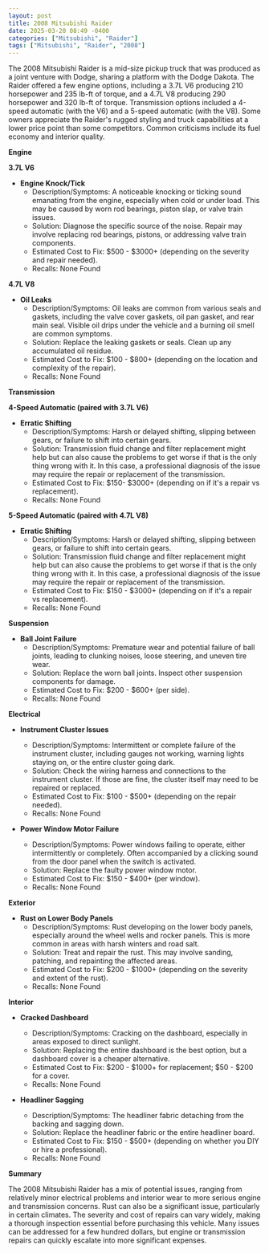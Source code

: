 ```yaml
---
layout: post
title: 2008 Mitsubishi Raider
date: 2025-03-20 08:49 -0400
categories: ["Mitsubishi", "Raider"]
tags: ["Mitsubishi", "Raider", "2008"]
---
```

The 2008 Mitsubishi Raider is a mid-size pickup truck that was produced as a joint venture with Dodge, sharing a platform with the Dodge Dakota. The Raider offered a few engine options, including a 3.7L V6 producing 210 horsepower and 235 lb-ft of torque, and a 4.7L V8 producing 290 horsepower and 320 lb-ft of torque. Transmission options included a 4-speed automatic (with the V6) and a 5-speed automatic (with the V8). Some owners appreciate the Raider's rugged styling and truck capabilities at a lower price point than some competitors. Common criticisms include its fuel economy and interior quality.

**Engine**

**3.7L V6**

* **Engine Knock/Tick**
    * Description/Symptoms: A noticeable knocking or ticking sound emanating from the engine, especially when cold or under load. This may be caused by worn rod bearings, piston slap, or valve train issues.
    * Solution: Diagnose the specific source of the noise. Repair may involve replacing rod bearings, pistons, or addressing valve train components.
    * Estimated Cost to Fix: $500 - $3000+ (depending on the severity and repair needed).
    * Recalls: None Found

**4.7L V8**

* **Oil Leaks**
    * Description/Symptoms: Oil leaks are common from various seals and gaskets, including the valve cover gaskets, oil pan gasket, and rear main seal. Visible oil drips under the vehicle and a burning oil smell are common symptoms.
    * Solution: Replace the leaking gaskets or seals. Clean up any accumulated oil residue.
    * Estimated Cost to Fix: $100 - $800+ (depending on the location and complexity of the repair).
    * Recalls: None Found

**Transmission**

**4-Speed Automatic (paired with 3.7L V6)**
* **Erratic Shifting**
    * Description/Symptoms: Harsh or delayed shifting, slipping between gears, or failure to shift into certain gears.
    * Solution: Transmission fluid change and filter replacement might help but can also cause the problems to get worse if that is the only thing wrong with it. In this case, a professional diagnosis of the issue may require the repair or replacement of the transmission.
    * Estimated Cost to Fix: $150- $3000+ (depending on if it's a repair vs replacement).
    * Recalls: None Found

**5-Speed Automatic (paired with 4.7L V8)**
* **Erratic Shifting**
    * Description/Symptoms: Harsh or delayed shifting, slipping between gears, or failure to shift into certain gears.
    * Solution: Transmission fluid change and filter replacement might help but can also cause the problems to get worse if that is the only thing wrong with it. In this case, a professional diagnosis of the issue may require the repair or replacement of the transmission.
    * Estimated Cost to Fix: $150 - $3000+ (depending on if it's a repair vs replacement).
    * Recalls: None Found

**Suspension**

* **Ball Joint Failure**
    * Description/Symptoms: Premature wear and potential failure of ball joints, leading to clunking noises, loose steering, and uneven tire wear.
    * Solution: Replace the worn ball joints. Inspect other suspension components for damage.
    * Estimated Cost to Fix: $200 - $600+ (per side).
    * Recalls: None Found

**Electrical**

* **Instrument Cluster Issues**
    * Description/Symptoms: Intermittent or complete failure of the instrument cluster, including gauges not working, warning lights staying on, or the entire cluster going dark.
    * Solution: Check the wiring harness and connections to the instrument cluster. If those are fine, the cluster itself may need to be repaired or replaced.
    * Estimated Cost to Fix: $100 - $500+ (depending on the repair needed).
    * Recalls: None Found

* **Power Window Motor Failure**
    * Description/Symptoms: Power windows failing to operate, either intermittently or completely. Often accompanied by a clicking sound from the door panel when the switch is activated.
    * Solution: Replace the faulty power window motor.
    * Estimated Cost to Fix: $150 - $400+ (per window).
    * Recalls: None Found

**Exterior**

* **Rust on Lower Body Panels**
    * Description/Symptoms: Rust developing on the lower body panels, especially around the wheel wells and rocker panels. This is more common in areas with harsh winters and road salt.
    * Solution: Treat and repair the rust. This may involve sanding, patching, and repainting the affected areas.
    * Estimated Cost to Fix: $200 - $1000+ (depending on the severity and extent of the rust).
    * Recalls: None Found

**Interior**

* **Cracked Dashboard**
    * Description/Symptoms: Cracking on the dashboard, especially in areas exposed to direct sunlight.
    * Solution: Replacing the entire dashboard is the best option, but a dashboard cover is a cheaper alternative.
    * Estimated Cost to Fix: $200 - $1000+ for replacement; $50 - $200 for a cover.
    * Recalls: None Found

* **Headliner Sagging**
    * Description/Symptoms: The headliner fabric detaching from the backing and sagging down.
    * Solution: Replace the headliner fabric or the entire headliner board.
    * Estimated Cost to Fix: $150 - $500+ (depending on whether you DIY or hire a professional).
    * Recalls: None Found

**Summary**

The 2008 Mitsubishi Raider has a mix of potential issues, ranging from relatively minor electrical problems and interior wear to more serious engine and transmission concerns. Rust can also be a significant issue, particularly in certain climates. The severity and cost of repairs can vary widely, making a thorough inspection essential before purchasing this vehicle. Many issues can be addressed for a few hundred dollars, but engine or transmission repairs can quickly escalate into more significant expenses.

